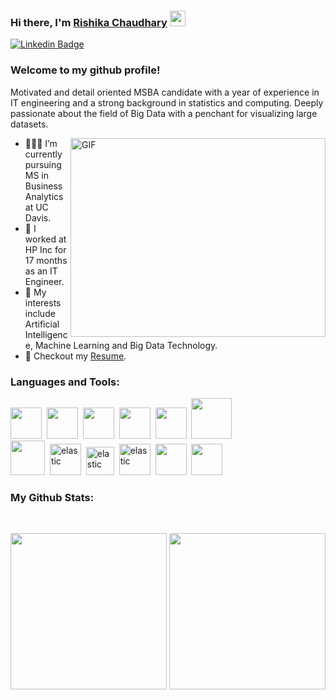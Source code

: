 

### Hi there, I'm <a href="https://gkassym.netlify.app" target="_blank">Rishika Chaudhary</a> <img src="https://media.giphy.com/media/hvRJCLFzcasrR4ia7z/giphy.gif" width="25px">

[![Linkedin Badge](https://img.shields.io/badge/-LinkedIn-0e76a8?style=flat-square&logo=Linkedin&logoColor=white)](https://www.linkedin.com/in/rishikachaudhary21/)
<!-- [![Kaggle Badge](https://img.shields.io/badge/Kaggle-20BEFF?style=flat-square&logo=Kaggle&logoColor=white)](https://www.kaggle.com/rishikachaudhary)
[![Instagram Badge](https://img.shields.io/badge/-Instagram-e4405f?style=flat-square&logo=Instagram&logoColor=white)](https://www.instagram.com/rishikachaudhary/)
[![Facebook Badge](https://img.shields.io/badge/Facebook-1877F2?style=flat-square&logo=Facebook&logoColor=white)](https://www.facebook.com/rishika.chaudhary.12) -->
### Welcome to my github profile! &nbsp;

Motivated and detail oriented MSBA candidate with a year of experience in IT engineering and a strong background in statistics and computing. Deeply passionate about the field of Big Data with a penchant for visualizing large datasets.


<img align="right" alt="GIF" src="https://github.com/Gapur/Gapur/blob/master/coding.gif?raw=true" width="408" height="318" />
<!--
**rc754/rc754** is a ✨ _special_ ✨ repository because its `README.md` (this file) appears on your GitHub profile.
-
Here are some ideas to get you started:
- 🔭 I’m currently working on  **Competitive Programming**c
- 🔭 I’m currently working on 
- 🌱 I’m currently learning ...
- 👯 I’m looking to collaborate on ...
- 🤔 I’m looking for help with ...
- 💬 Ask me about ...
- 📫 How to reach me: ...
- 😄 Pronouns: ...
- ⚡ Fun fact: ...
-->

- 👨🏻‍💻 I’m currently pursuing MS in Business Analytics at UC Davis.
- 🚀 I worked at HP Inc for 17 months as an IT Engineer.
- 🌱 My interests include Artificial Intelligence, Machine Learning and Big Data Technology.
- 📝 Checkout my [Resume](https://drive.google.com/file/d/100Tul3y_4o2fcW7TaeuD6r1aDTXp2lVT/view?usp=sharing).


### Languages and Tools:
<p align="left">
  
  <span><img src="https://cdn.jsdelivr.net/gh/devicons/devicon@latest/icons/python/python-original.svg" width="50px"></span>&nbsp;
  <span><img src="https://cdn.jsdelivr.net/gh/devicons/devicon@latest/icons/r/r-original.svg" width="50px"></span>&nbsp;
  <span><img src="https://cdn.jsdelivr.net/gh/devicons/devicon@latest/icons/matlab/matlab-original.svg" width="50px"></span>&nbsp;
  <span><img src="https://cdn.jsdelivr.net/gh/devicons/devicon@latest/icons/cplusplus/cplusplus-original.svg" width="50px"></span>&nbsp;
  <span><img src="https://cdn.jsdelivr.net/gh/devicons/devicon@latest/icons/c/c-original.svg" width="50px"></span>&nbsp;
  <span><img src="https://www.vectorlogo.zone/logos/java/java-icon.svg" width="65px"></span>&nbsp;
  <br>
  <span><img src="https://cdn.jsdelivr.net/gh/devicons/devicon@latest/icons/mysql/mysql-original.svg" width="55px"></span>&nbsp;
  <span><img src="https://www.vectorlogo.zone/logos/elastic/elastic-icon.svg" alt="elastic" width="50px"/></span>&nbsp;
  <span><img src="https://www.vectorlogo.zone/logos/sas/sas-icon.svg" alt="elastic" width="45px"/></span>&nbsp;
  <span><img src="https://www.vectorlogo.zone/logos/gnu_bash/gnu_bash-icon.svg" alt="elastic" width="50px"/></span>&nbsp;
  <span><img src="https://www.vectorlogo.zone/logos/microsoft_powerbi/microsoft_powerbi-icon.svg" width="50px"/></span>&nbsp;
  <span><img src="https://cdn.jsdelivr.net/gh/devicons/devicon@latest/icons/html5/html5-original.svg" width="50px"></span>&nbsp;

### My Github Stats:
<br>
<p align = "center">
<img height = "250rem" src = "https://github-readme-stats.vercel.app/api?username=rc754&show_icons=true&include_all_commits=true&count_private=true&line_height=40">
<img height = "250rem" src = "https://github-readme-stats.vercel.app/api/top-langs/?username=rc754">
</p>
